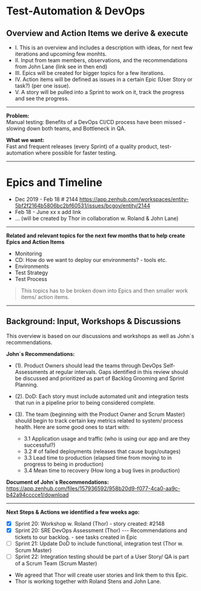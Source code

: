 Test-Automation & DevOps 
=============
Overview and Action Items we derive & execute 
-------------

* I. This is an overview and includes a description with ideas, for next few iterations and upcoming few monhts.
* II. Input from team members, observations, and the recommendations from John Lane (link see in then end)
* III. Epics will be created for bigger topics for a few iterations. 
* IV. Action items will be defined as issues in a certain Epic (User Story or task?) (per one issue). 
* V. A story will be pulled into a Sprint to work on it, track the progress and see the progress. 

----

**Problem:**              
Manual testing: Benefits of a DevOps CI/CD process have been missed - slowing down both teams, and Bottleneck in QA. 

**What we want:**     
Fast and frequent releases (every Sprint) of a quality product, test-automation where possible for faster testing.

----


Epics and Timeline
=============
* Dec 2019 - Feb 18   # 2144   https://app.zenhub.com/workspaces/entity-5bf2f2164b5806bc2bf60531/issues/bcgov/entity/2144
* Feb 18 - June xx       x add link
* ... (will be created by Thor in collaboration w. Roland & John Lane) 

----

**Related and relevant topics for the next few months that to help create Epics and Action Items**
- Monitoring
- CD: How do we want to deploy our environments? - tools etc. 
- Environments
- Test Strategy 
- Test Process 
> This topics has to be broken down into Epics and then smaller work items/ action items. 
----



Background: Input, Workshops & Discussions
-------------
This overview is based on our discussions and workshops as well as John´s recommendations. 

**John´s Recommendations:**
+ (1). Product Owners should lead the teams through DevOps Self-Assessments at regular intervals. 
    Gaps identified in this review should be discussed and prioritized as part of Backlog Grooming and Sprint Planning. 
 
+ (2). DoD: Each story must include automated unit and integration tests that run in a pipeline prior to being considered complete. 

+ (3). The team (beginning with the Product Owner and Scrum Master) should begin to track certain key metrics related to system/ process health. Here are some good ones to start with:
    + 3.1 Application usage and traffic (who is using our app and are they successful?)
    + 3.2 # of failed deployments (releases that cause bugs/outages)
    + 3.3	Lead time to production (elapsed time from moving to in progress to being in production)
    + 3.4	Mean time to recovery (How long a bug lives in production)

**Document of John´s Recommendations:**
https://app.zenhub.com/files/157936592/958b20d9-f077-4ca0-aa9c-b42a94cccce1/download


----
**Next Steps & Actions we identified a few weeks ago:** 
- [x] Sprint 20: Workshop w. Roland (Thor) - story created:   #2148
- [x] Sprint 20: SRE DevOps Assessment (Thor) --- Recommendations and tickets to our backlog. - see tasks created in Epic
- [ ] Sprint 21: Update DoD to include functional, integration test (Thor w. Scrum Master) 
- [ ] Sprint 22: Integration testing should be part of a User Story/ QA is part of a Scrum Team (Scrum Master) 
* We agreed that Thor will create user stories and link them to this Epic.
* Thor is working together with Roland Stens and John Lane.


